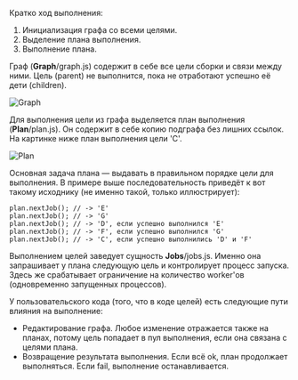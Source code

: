 Кратко ход выполнения:

 1. Инициализация графа со всеми целями.
 2. Выделение плана выполнения.
 3. Выполнение плана.

Граф (**Graph**/graph.js) содержит в себе все цели сборки и связи между ними. Цель (parent) не выполнится, пока не отработают успешно её дети (children).

![Graph](https://github.com/afelix/sandbox2/raw/master/doc/graph.png)

Для выполнения цели из графа выделяется план выполнения (**Plan**/plan.js). Он содержит в себе копию подграфа без лишних ссылок. На картинке ниже план выполнения цели 'C'.

![Plan](https://github.com/afelix/sandbox2/raw/master/doc/plan.png)

Основная задача плана — выдавать в правильном порядке цели для выполнения. В примере выше последовательность приведёт к вот такому исходнику (не именно такой, только иллюстрирует):

    plan.nextJob(); // -> 'E'
    plan.nextJob(); // -> 'G'
    plan.nextJob(); // -> 'D', если успешно выполнился 'E'
    plan.nextJob(); // -> 'F', если успешно выполнился 'G'
    plan.nextJob(); // -> 'C', если успешно выполнились 'D' и 'F'

Выполнением целей заведует сущность **Jobs**/jobs.js. Именно она запрашивает у плана следующую цель и контролирует процесс запуска. Здесь же срабатывает ограничение на количество worker'ов (одновременно запущенных процессов).

У пользовательского кода (того, что в коде целей) есть следующие пути влияния на выполнение:

 * Редактирование графа. Любое изменение отражается также на планах, потому цель попадает в пул выполнения, если она связана с целями плана.
 * Возвращение результата выполнения. Если всё ok, план продолжает выполняться. Если fail, выполнение останавливается.